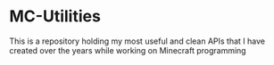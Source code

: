 # MC-Utilities
This is a repository holding my most useful and clean APIs that I have created over the years while working on Minecraft programming
